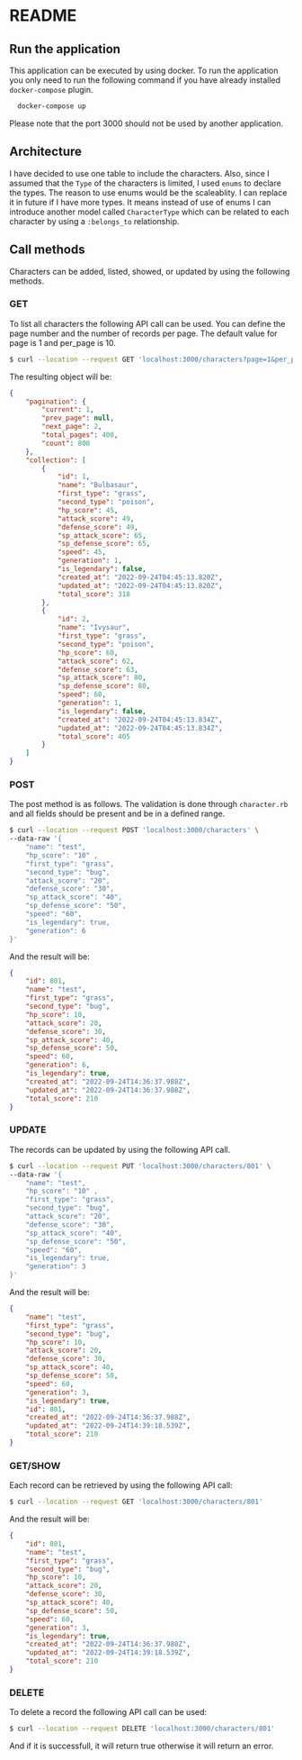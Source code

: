 # README

## Run the application

This application can be executed by using docker. To run the application you only need to run the following command if you have already installed `docker-compose` plugin.

```sh
  docker-compose up
```

Please note that the port 3000 should not be used by another application.

## Architecture
I have decided to use one table to include the characters. Also, since I assumed that the `Type` of the characters is limited, I used `enums` to declare the types. The reason to use enums would be the scaleablity. I can replace it in future if I have more types. It means instead of use of enums I can introduce another model called `CharacterType` which can be related to each character by using a `:belongs_to` relationship.

## Call methods
Characters can be added, listed, showed, or updated by using the following methods.

### GET
To list all characters the following API call can be used. You can define the page number and the number of records per page. The default value for page is 1 and per_page is 10.
```bash
$ curl --location --request GET 'localhost:3000/characters?page=1&per_page=2'
```
The resulting object will be:

```JSON
{
    "pagination": {
        "current": 1,
        "prev_page": null,
        "next_page": 2,
        "total_pages": 400,
        "count": 800
    },
    "collection": [
        {
            "id": 1,
            "name": "Bulbasaur",
            "first_type": "grass",
            "second_type": "poison",
            "hp_score": 45,
            "attack_score": 49,
            "defense_score": 49,
            "sp_attack_score": 65,
            "sp_defense_score": 65,
            "speed": 45,
            "generation": 1,
            "is_legendary": false,
            "created_at": "2022-09-24T04:45:13.820Z",
            "updated_at": "2022-09-24T04:45:13.820Z",
            "total_score": 318
        },
        {
            "id": 2,
            "name": "Ivysaur",
            "first_type": "grass",
            "second_type": "poison",
            "hp_score": 60,
            "attack_score": 62,
            "defense_score": 63,
            "sp_attack_score": 80,
            "sp_defense_score": 80,
            "speed": 60,
            "generation": 1,
            "is_legendary": false,
            "created_at": "2022-09-24T04:45:13.834Z",
            "updated_at": "2022-09-24T04:45:13.834Z",
            "total_score": 405
        }
    ]
}
```

### POST
The post method is as follows. The validation is done through `character.rb` and all fields should be present and be in a defined range.

```bash
$ curl --location --request POST 'localhost:3000/characters' \
--data-raw '{
    "name": "test",
    "hp_score": "10" ,
    "first_type": "grass",
    "second_type": "bug",
    "attack_score": "20",
    "defense_score": "30",
    "sp_attack_score": "40",
    "sp_defense_score": "50",
    "speed": "60",
    "is_legendary": true,
    "generation": 6
}'
```

And the result will be:

```JSON
{
    "id": 801,
    "name": "test",
    "first_type": "grass",
    "second_type": "bug",
    "hp_score": 10,
    "attack_score": 20,
    "defense_score": 30,
    "sp_attack_score": 40,
    "sp_defense_score": 50,
    "speed": 60,
    "generation": 6,
    "is_legendary": true,
    "created_at": "2022-09-24T14:36:37.988Z",
    "updated_at": "2022-09-24T14:36:37.988Z",
    "total_score": 210
}
```

### UPDATE

The records can be updated by using the following API call. 

```bash
$ curl --location --request PUT 'localhost:3000/characters/801' \
--data-raw '{
    "name": "test",
    "hp_score": "10" ,
    "first_type": "grass",
    "second_type": "bug",
    "attack_score": "20",
    "defense_score": "30",
    "sp_attack_score": "40",
    "sp_defense_score": "50",
    "speed": "60",
    "is_legendary": true,
    "generation": 3
}'
```

And the result will be:

```json
{
    "name": "test",
    "first_type": "grass",
    "second_type": "bug",
    "hp_score": 10,
    "attack_score": 20,
    "defense_score": 30,
    "sp_attack_score": 40,
    "sp_defense_score": 50,
    "speed": 60,
    "generation": 3,
    "is_legendary": true,
    "id": 801,
    "created_at": "2022-09-24T14:36:37.988Z",
    "updated_at": "2022-09-24T14:39:18.539Z",
    "total_score": 210
}
```

### GET/SHOW

Each record can be retrieved by using the following API call:

```bash
$ curl --location --request GET 'localhost:3000/characters/801'
```

And the result will be:

```json
{
    "id": 801,
    "name": "test",
    "first_type": "grass",
    "second_type": "bug",
    "hp_score": 10,
    "attack_score": 20,
    "defense_score": 30,
    "sp_attack_score": 40,
    "sp_defense_score": 50,
    "speed": 60,
    "generation": 3,
    "is_legendary": true,
    "created_at": "2022-09-24T14:36:37.988Z",
    "updated_at": "2022-09-24T14:39:18.539Z",
    "total_score": 210
}
```

### DELETE

To delete a record the following API call can be used:

```bash
$ curl --location --request DELETE 'localhost:3000/characters/801' 
```

And if it is successfull, it will return true otherwise it will return an error.





